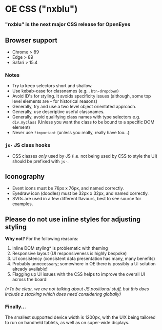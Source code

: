 # OE CSS ("nxblu")

### "nxblu" is the next major CSS release for OpenEyes

## Browser support

* Chrome > 89
* Edge > 89
* Safari > 15.4

### Notes

* Try to keep selectors short and shallow.
* Use kebab-case for classnames (e.g. `.btn-dropdown`)
* Avoid ID's for styling. It avoids specificity issues (although, some top level elements are - for historical reasons)
* Generally, try and use a two level object orientated approach. 
* Generally, use descriptive useful classnames.
* Generally, avoid qualifying class names with type selectors e.g. `div.myclass` (Unless you want the class to be bound to a specific DOM element)
* Never use `!important` (unless you really, really have too...)

### `js-` JS class hooks

* CSS classes _only_ used by JS (i.e. not being used by CSS to style the UI) should be prefixed with `js-`.


## Iconography

* Event icons must be 76px x 76px, and named correctly.
* Eyedraw icon (doodles) must be 32px x 32px, and named correctly.
* SVGs are used in a few different flavours, best to see source for examples.

## Please do not use inline styles for adjusting styling

**Why not?** For the following reasons:

1. Inline DOM styling* is problematic with theming
2. Responsive layout (UI responsiveness is highly bespoke)
3. UI consistency (consistent data presentation has many, many benefits)
4. Probably unnecessary; somewhere in OE there is possibly a UI solution already available!
5. Flagging up UI issues with the CSS helps to improve the overall UI across the board

_(*To be clear, we are not talking about JS positional stuff, but this does include z stacking which does need considering globally)_

### Finally...

The smallest supported device width is 1200px, with the UIX being tailored to run on handheld tablets, as well as on super-wide displays. 



